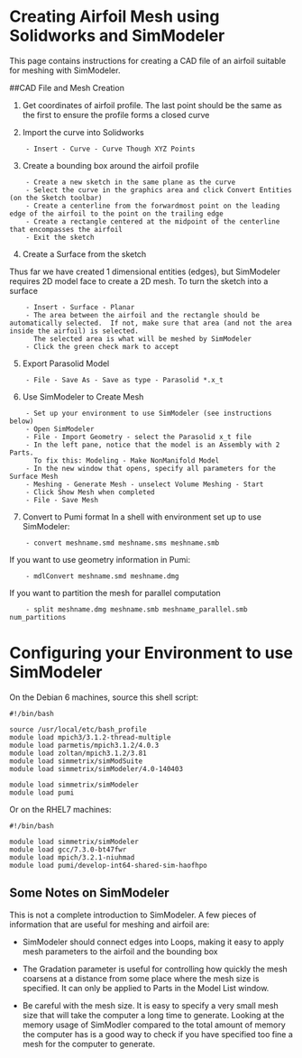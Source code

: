 # Creating Airfoil Mesh using Solidworks and SimModeler
This page contains instructions for creating a CAD file of an airfoil suitable for meshing with SimModeler.


##CAD File and Mesh Creation

1. Get coordinates of airfoil profile.  The last point should be the same as the first to ensure the profile forms a closed curve

2.  Import the curve into Solidworks
```
    - Insert - Curve - Curve Though XYZ Points
```

3. Create a bounding box around the airfoil profile
```
    - Create a new sketch in the same plane as the curve
    - Select the curve in the graphics area and click Convert Entities (on the Sketch toolbar)
    - Create a centerline from the forwardmost point on the leading edge of the airfoil to the point on the trailing edge
    - Create a rectangle centered at the midpoint of the centerline that encompasses the airfoil
    - Exit the sketch
```

4. Create a Surface from the sketch
  
Thus far we have created 1 dimensional entities (edges), but SimModeler requires 2D model face to create a 2D mesh.  To turn the sketch into a surface
```
    - Insert - Surface - Planar
    - The area between the airfoil and the rectangle should be automatically selected.  If not, make sure that area (and not the area inside the airfoil) is selected.  
      The selected area is what will be meshed by SimModeler
    - Click the green check mark to accept
```

5. Export Parasolid Model
```
    - File - Save As - Save as type - Parasolid *.x_t
```
	
6.  Use SimModeler to Create Mesh
```
    - Set up your environment to use SimModeler (see instructions below)
    - Open SimModeler
    - File - Import Geometry - select the Parasolid x_t file
    - In the left pane, notice that the model is an Assembly with 2 Parts.
      To fix this: Modeling - Make NonManifold Model 
    - In the new window that opens, specify all parameters for the Surface Mesh
    - Meshing - Generate Mesh - unselect Volume Meshing - Start
    - Click Show Mesh when completed
    - File - Save Mesh
```

7.  Convert to Pumi format
In a shell with environment set up to use SimModeler:
```
    - convert meshname.smd meshname.sms meshname.smb
```
If you want to use geometry information in Pumi:
```
    - mdlConvert meshname.smd meshname.dmg
```
If you want to partition the mesh for parallel computation
```
    - split meshname.dmg meshname.smb meshname_parallel.smb num_partitions
```

# Configuring your Environment to use SimModeler

On the Debian 6 machines, source this shell script:
```
#!/bin/bash

source /usr/local/etc/bash_profile
module load mpich3/3.1.2-thread-multiple
module load parmetis/mpich3.1.2/4.0.3
module load zoltan/mpich3.1.2/3.81
module load simmetrix/simModSuite
module load simmetrix/simModeler/4.0-140403

module load simmetrix/simModeler
module load pumi
```

Or on the RHEL7 machines:
```
#!/bin/bash

module load simmetrix/simModeler
module load gcc/7.3.0-bt47fwr
module load mpich/3.2.1-niuhmad 
module load pumi/develop-int64-shared-sim-haofhpo
```

## Some Notes on SimModeler
This is not a complete introduction to SimModeler.  A few pieces of information that are useful for meshing and airfoil are:

* SimModeler should connect edges into Loops, making it easy to apply mesh parameters to the airfoil and the bounding box

* The Gradation parameter is useful for controlling how quickly the mesh coarsens at a distance from some place where the mesh size is specified.  It can only be applied to Parts in the Model List window. 
	
* Be careful with the mesh size.  It is easy to specify a very small mesh size that will take the computer a long time to generate.  Looking at the memory usage of SimModler compared to the total amount of memory the computer has is a good way to check if you have specified too fine a mesh for the computer to generate.

